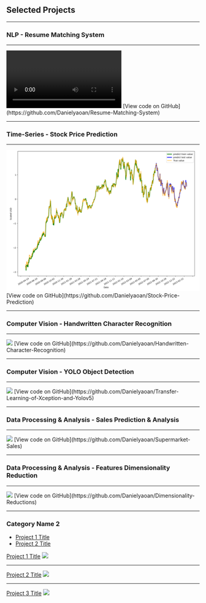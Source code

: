 ## Selected Projects

---

### NLP - Resume Matching System

---


<video controls>
  <source src="images/Resume_Matching_System.mp4" type="video/mp4">
  Your browser does not support the video tag.
</video>
[View code on GitHub](https://github.com/Danielyaoan/Resume-Matching-System)

---

### Time-Series - Stock Price Prediction

---


<img src="images/stock price.png?raw=true"/>
[View code on GitHub](https://github.com/Danielyaoan/Stock-Price-Prediction)

---

### Computer Vision - Handwritten Character Recognition

---


<img src="images/dummy_thumbnail.jpg?raw=true"/>
[View code on GitHub](https://github.com/Danielyaoan/Handwritten-Character-Recognition)

---

### Computer Vision - YOLO Object Detection

---


<img src="images/dummy_thumbnail.jpg?raw=true"/>
[View code on GitHub](https://github.com/Danielyaoan/Transfer-Learning-of-Xception-and-Yolov5)

---

### Data Processing & Analysis - Sales Prediction & Analysis
---


<img src="images/dummy_thumbnail.jpg?raw=true"/>
[View code on GitHub](https://github.com/Danielyaoan/Supermarket-Sales)

---
### Data Processing & Analysis - Features Dimensionality Reduction
---


<img src="images/dummy_thumbnail.jpg?raw=true"/>
[View code on GitHub](https://github.com/Danielyaoan/Dimensionality-Reductions)

---

### Category Name 2

- [Project 1 Title](http://example.com/)
- [Project 2 Title](http://example.com/)

[Project 1 Title](/sample_page)
<img src="images/dummy_thumbnail.jpg?raw=true"/>

---
[Project 2 Title](/pdf/sample_presentation.pdf)
<img src="images/dummy_thumbnail.jpg?raw=true"/>

---
[Project 3 Title](http://example.com/)
<img src="images/dummy_thumbnail.jpg?raw=true"/>


